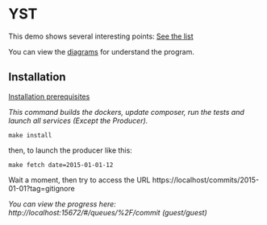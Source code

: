 YST
===

This demo shows several interesting points: [See the list](./demo.md)

You can view the [diagrams](./doc/Schema/schema.md) for understand the program.

Installation
------------

[Installation prerequisites](./doc/installation/Installation.md)

*This command builds the dockers, update composer, run the tests and launch all services (Except the Producer).*
```shell
make install
```

then, to launch the producer like this:
```shell
make fetch date=2015-01-01-12
```
Wait a moment, then try to access the URL https://localhost/commits/2015-01-01?tag=gitignore

*You can view the progress here: http://localhost:15672/#/queues/%2F/commit (guest/guest)*